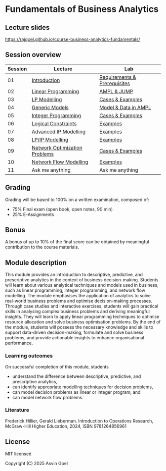 # Fundamentals of Business Analytics

## Lecture slides

https://rajgoel.github.io/course-business-analytics-fundamentals/

## Session overview

| Session | Lecture                       | Lab                          |
|---------|-------------------------------|------------------------------|
| 01      | [Introduction](https://rajgoel.github.io/course-business-analytics-fundamentals/?session=01-lecture)                  | [Requirements & Prerequisites](https://rajgoel.github.io/course-business-analytics-fundamentals/?session=01-lab) |
| 02      | [Linear Programming](https://rajgoel.github.io/course-business-analytics-fundamentals/?session=02-lecture)            | [AMPL & JUMP](https://rajgoel.github.io/course-business-analytics-fundamentals/?session=02-lab)                  |
| 03      | [LP Modelling](https://rajgoel.github.io/course-business-analytics-fundamentals/?session=03-lecture)                  | [Cases & Examples](https://rajgoel.github.io/course-business-analytics-fundamentals/?session=03-lab)             |
| 04      | [Generic Models](https://rajgoel.github.io/course-business-analytics-fundamentals/?session=04-lecture)                | [Model & Data in AMPL](https://rajgoel.github.io/course-business-analytics-fundamentals/?session=04-lab)         |
| 05      | [Integer Programming](https://rajgoel.github.io/course-business-analytics-fundamentals/?session=05-lecture)           | [Cases & Examples](https://rajgoel.github.io/course-business-analytics-fundamentals/?session=05-lab)             |
| 06      | [Logical Constraints](https://rajgoel.github.io/course-business-analytics-fundamentals/?session=06-lecture)           | [Examples](https://rajgoel.github.io/course-business-analytics-fundamentals/?session=06-lab)                     |
| 07      | [Advanced IP Modelling](https://rajgoel.github.io/course-business-analytics-fundamentals/?session=07-lecture)         | [Examples](https://rajgoel.github.io/course-business-analytics-fundamentals/?session=07-lab)                     |
| 08      | [LP/IP Modelling](https://rajgoel.github.io/course-business-analytics-fundamentals/?session=08-lecture)               | [Examples](https://rajgoel.github.io/course-business-analytics-fundamentals/?session=08-lab)                     |
| 09      | [Network Optimization Problems](https://rajgoel.github.io/course-business-analytics-fundamentals/?session=09-lecture) | [Cases & Examples](https://rajgoel.github.io/course-business-analytics-fundamentals/?session=09-lab)             |
| 10      | [Network Flow Modelling](https://rajgoel.github.io/course-business-analytics-fundamentals/?session=10-lecture)        | [Examples](https://rajgoel.github.io/course-business-analytics-fundamentals/?session=10-lab)                     |
|   11    | Ask me anything               | Ask me anything              |

## Grading

Grading will be based to 100% on a written examination, composed of:

- 75% Final exam (open book, open notes, 90 min)
- 25% E-Assignments

## Bonus

A bonus of up to 10% of the final score can be obtained by meaningful contribution to the course materials. 

## Module description

This module provides an introduction to descriptive, predictive, and prescriptive analytics in the context of business decision-making. Students will learn about various analytical techniques and models used in business, such as linear programming, integer programming, and network flow modelling. The module emphasises the application of analytics to solve real-world business problems and optimise decision-making processes. Through case studies and interactive exercises, students will gain practical skills in analysing complex business problems and deriving meaningful insights. They will learn to apply linear programming techniques to optimise resource allocation and solve business optimisation problems. By the end of the module, students will possess the necessary knowledge and skills to support data-driven decision-making, formulate and solve business problems, and provide actionable insights to enhance organisational performance.

### Learning outcomes

On successful completion of this module, students

- understand the difference between descriptive, predictive, and prescriptive analytics,
- can identify appropriate modelling techniques for decision problems,
- can model decision problems as linear or integer program, and
- can model network flow problems.

### Literature

Frederick Hillier, Gerald Lieberman. Introduction to Operations Research, McGraw-Hill Higher Education, 2024, ISBN 9781264856961

## License

MIT licensed

Copyright (C) 2025 Asvin Goel
